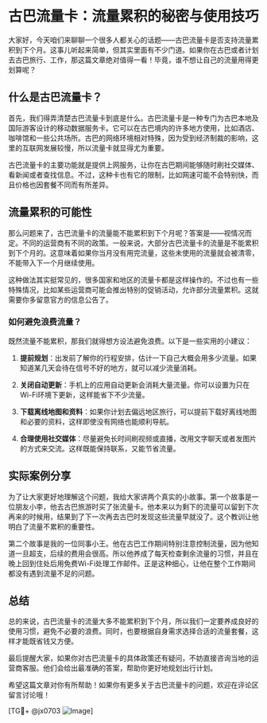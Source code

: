 # 古巴流量卡：流量累积的秘密与使用技巧

大家好，今天咱们来聊聊一个很多人都关心的话题——古巴流量卡是否支持流量累积到下个月。这事儿听起来简单，但其实里面有不少门道。如果你在古巴或者计划去古巴旅行、工作，那这篇文章绝对值得一看！毕竟，谁不想让自己的流量用得更划算呢？

## 什么是古巴流量卡？

首先，我们得弄清楚古巴流量卡到底是什么。古巴流量卡是一种专门为古巴本地及国际游客设计的移动数据服务卡。它可以在古巴境内的许多地方使用，比如酒店、咖啡馆和一些公共场所。古巴的网络环境相对特殊，因为受到经济制裁的影响，这里的互联网发展较慢，所以流量卡就显得尤为重要。

古巴流量卡的主要功能就是提供上网服务，让你在古巴期间能够随时刷社交媒体、看新闻或者查找信息。不过，这种卡也有它的限制，比如网速可能不会特别快，而且价格也因套餐不同而有所差异。

## 流量累积的可能性

那么问题来了，古巴流量卡的流量能不能累积到下个月呢？答案是——视情况而定。不同的运营商有不同的政策。一般来说，大部分古巴流量卡的流量是不能累积到下个月的。这意味着如果你当月没有用完流量，这些未使用的流量就会被清零，不能带入下一个月继续使用。

这种做法其实挺常见的，很多国家和地区的流量卡都是这样操作的。不过也有一些特殊情况，比如某些运营商可能会推出特别的促销活动，允许部分流量累积。这就需要你多留意官方的信息公告了。

### 如何避免浪费流量？

既然流量不能累积，那我们就得想方设法避免浪费。以下是一些实用的小建议：

1. **提前规划**：出发前了解你的行程安排，估计一下自己大概会用多少流量。如果知道某几天会待在信号不好的地方，就可以减少流量消耗。
   
2. **关闭自动更新**：手机上的应用自动更新会消耗大量流量。你可以设置为只在Wi-Fi环境下更新，这样能省下不少流量。

3. **下载离线地图和资料**：如果你计划去偏远地区旅行，可以提前下载好离线地图和必要的资料，这样即使没有网络也能顺利导航。

4. **合理使用社交媒体**：尽量避免长时间刷视频或直播，改用文字聊天或者发图片的方式来交流。这样既能保持联系，又能节省流量。

## 实际案例分享

为了让大家更好地理解这个问题，我给大家讲两个真实的小故事。第一个故事是一位朋友小李，他去古巴旅游时买了张流量卡。他本来以为剩下的流量可以留到下次再来的时候用，结果到了下一次再去古巴时发现这些流量早就没了。这个教训让他明白了流量不累积的重要性。

第二个故事是我的一位同事小王。他在古巴工作期间特别注意控制流量，因为他知道一旦超支，后续的费用会很高。所以他养成了每天检查剩余流量的习惯，并且在晚上回到住处后用免费Wi-Fi处理工作邮件。正是这种细心，让他在整个工作期间都没有遇到流量不足的问题。

## 总结

总的来说，古巴流量卡的流量大多不能累积到下个月，所以我们一定要养成良好的使用习惯，避免不必要的浪费。同时，也要根据自身需求选择合适的流量套餐，这样才能既省钱又方便。

最后提醒大家，如果你对古巴流量卡的具体政策还有疑问，不妨直接咨询当地的运营商客服。他们会给出最准确的答案，帮助你更好地规划出行计划。

希望这篇文章对你有所帮助！如果你有更多关于古巴流量卡的问题，欢迎在评论区留言讨论哦！

[TG💪+ @jx0703 ![Image](https://github.com/user-attachments/assets/dbca1d08-cadb-493c-b0ec-ad6f7a83f270)]
